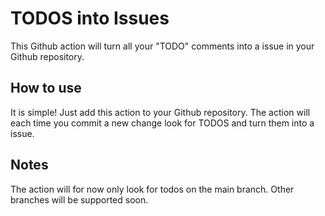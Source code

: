 # TODOS into Issues

This Github action will turn all your "TODO" comments into a issue in your Github repository. 

## How to use
It is simple! Just add this action to your Github repository. The action will each time you commit a new change look for TODOS and turn them into a issue.

## Notes
The action will for now only look for todos on the main branch. Other branches will be supported soon.  



